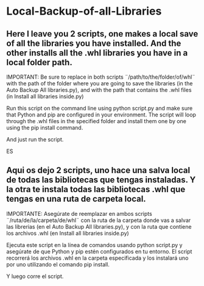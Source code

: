 # Local-Backup-of-all-Libraries
Here I leave you 2 scripts, one makes a local save of all the libraries you have installed. And the other installs all the .whl libraries you have in a local folder path.
--------------------------------
IMPORTANT:
Be sure to replace in both scripts ¨/path/to/the/folder/of/whl¨ with the path of the folder where you are going to save the libraries (in the Auto Backup All libraries.py), and with the path that contains the .whl files (in Install all libraries inside.py)

Run this script on the command line using python script.py and make sure that Python and pip are configured in your environment. The script will loop through the .whl files in the specified folder and install them one by one using the pip install command.

And just run the script.

ES

Aqui os dejo 2 scripts, uno hace una salva local de todas las bibliotecas que tengas instaladas. Y la otra te instala todas las bibliotecas .whl que tengas en una ruta de carpeta local.
--------------------------------
IMPORTANTE:
Asegúrate de reemplazar en ambos scripts ¨/ruta/de/la/carpeta/de/whl¨ con la ruta de la carpeta donde vas a salvar las librerias (en el Auto Backup All libraries.py), y con la ruta que contiene los archivos .whl (en Install all libraries inside.py)

Ejecuta este script en la línea de comandos usando python script.py y asegúrate de que Python y pip estén configurados en tu entorno. El script recorrerá los archivos .whl en la carpeta especificada y los instalará uno por uno utilizando el comando pip install.

Y luego corre el script.

